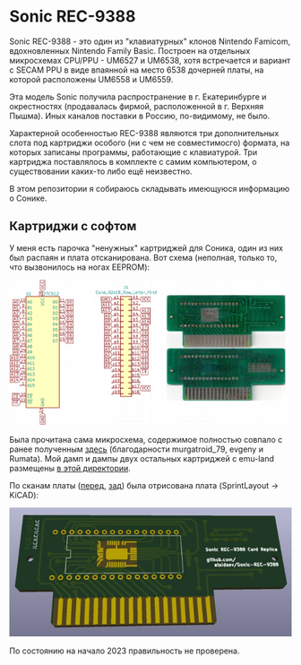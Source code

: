 # Sonic REC-9388

Sonic REC-9388 - это один из "клавиатурных" клонов Nintendo Famicom, вдохновленных Nintendo Family Basic. Построен на отдельных микросхемах CPU/PPU - UM6527 и UM6538, хотя встречается и вариант с SECAM PPU в виде впаянной на место 6538 дочерней платы, на которой расположены UM6558 и UM6559.

Эта модель Sonic получила распространение в г. Екатеринбурге и окрестностях (продавалась фирмой, расположенной в г. Верхняя Пышма). Иных каналов поставки в Россию, по-видимому, не было.

Характерной особенностью REC-9388 являются три дополнительных слота под картриджи особого (ни с чем не совместимосго) формата, на которых записаны программы, работающие с клавиатурой. Три картриджа поставлялось в комплекте с самим компьютером, о существовании каких-то либо ещё неизвестно.

В этом репозитории я собираюсь складывать имеющуюся информацию о Сонике.

## Картриджи с софтом

У меня есть парочка "ненужных" картриджей для Соника, один из них был распаян и плата отсканирована. Вот схема (неполная, только то, что вызвонилось на ногах EEPROM):

![Схема картриджа](https://raw.githubusercontent.com/atsidaev/Sonic-REC-9388/master/Cards/hardware/sonic-rec9388-card.png)

Была прочитана сама микросхема, содержимое полностью совпало с ранее полученным [здесь](https://www.emu-land.net/forum/index.php/topic,210.550.html#lastPost) (благодарности murgatroid_79, evgeny и Rumata). Мой дамп и дампы двух остальных картриджей с emu-land размещены [в этой директории](https://github.com/atsidaev/Sonic-REC-9388/tree/master/Cards/roms).

По сканам платы ([перед](https://raw.githubusercontent.com/atsidaev/Sonic-REC-9388/master/Cards/images/PCB_Front.png), [зад](https://raw.githubusercontent.com/atsidaev/Sonic-REC-9388/master/Cards/images/PCB_Back.png)) была отрисована плата (SprintLayout -> KiCAD):

![Реплика платы картриджа](https://raw.githubusercontent.com/atsidaev/Sonic-REC-9388/master/Cards/images/sonic-rec9388-card-replica.jpg)

По состоянию на начало 2023 правильность не проверена.